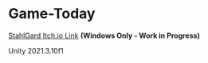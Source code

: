 # Game-Today

[StahlGard Itch.io Link](https://dhyox.itch.io/stahlgard) **(Windows Only - Work in Progress)**

Unity 2021.3.10f1

